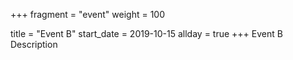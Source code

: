 +++
fragment = "event"
weight = 100

title = "Event B"
start_date = 2019-10-15
allday = true
+++
Event B Description